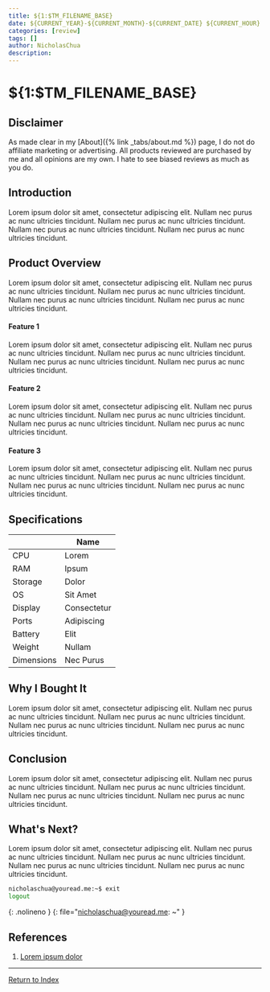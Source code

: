 ```yaml
---
title: ${1:$TM_FILENAME_BASE}
date: ${CURRENT_YEAR}-${CURRENT_MONTH}-${CURRENT_DATE} ${CURRENT_HOUR}:${CURRENT_MINUTE}:${CURRENT_SECOND} +08:00
categories: [review]
tags: []
author: NicholasChua
description:
---
```


# ${1:$TM_FILENAME_BASE}

## Disclaimer

As made clear in my [About]({% link _tabs/about.md %}) page, I do not do affiliate marketing or advertising. All products reviewed are purchased by me and all opinions are my own. I hate to see biased reviews as much as you do.

## Introduction

Lorem ipsum dolor sit amet, consectetur adipiscing elit. Nullam nec purus ac nunc ultricies tincidunt. Nullam nec purus ac nunc ultricies tincidunt. Nullam nec purus ac nunc ultricies tincidunt. Nullam nec purus ac nunc ultricies tincidunt.

## Product Overview

Lorem ipsum dolor sit amet, consectetur adipiscing elit. Nullam nec purus ac nunc ultricies tincidunt. Nullam nec purus ac nunc ultricies tincidunt. Nullam nec purus ac nunc ultricies tincidunt. Nullam nec purus ac nunc ultricies tincidunt.

#### Feature 1

Lorem ipsum dolor sit amet, consectetur adipiscing elit. Nullam nec purus ac nunc ultricies tincidunt. Nullam nec purus ac nunc ultricies tincidunt. Nullam nec purus ac nunc ultricies tincidunt. Nullam nec purus ac nunc ultricies tincidunt.

#### Feature 2

Lorem ipsum dolor sit amet, consectetur adipiscing elit. Nullam nec purus ac nunc ultricies tincidunt. Nullam nec purus ac nunc ultricies tincidunt. Nullam nec purus ac nunc ultricies tincidunt. Nullam nec purus ac nunc ultricies tincidunt.

#### Feature 3

Lorem ipsum dolor sit amet, consectetur adipiscing elit. Nullam nec purus ac nunc ultricies tincidunt. Nullam nec purus ac nunc ultricies tincidunt. Nullam nec purus ac nunc ultricies tincidunt. Nullam nec purus ac nunc ultricies tincidunt.

## Specifications

| ‎ | Name |
| --- | --- |
| CPU | Lorem |
| RAM | Ipsum |
| Storage | Dolor |
| OS | Sit Amet |
| Display | Consectetur |
| Ports | Adipiscing |
| Battery | Elit |
| Weight | Nullam |
| Dimensions | Nec Purus |

## Why I Bought It

Lorem ipsum dolor sit amet, consectetur adipiscing elit. Nullam nec purus ac nunc ultricies tincidunt. Nullam nec purus ac nunc ultricies tincidunt. Nullam nec purus ac nunc ultricies tincidunt. Nullam nec purus ac nunc ultricies tincidunt.

## Conclusion

Lorem ipsum dolor sit amet, consectetur adipiscing elit. Nullam nec purus ac nunc ultricies tincidunt. Nullam nec purus ac nunc ultricies tincidunt. Nullam nec purus ac nunc ultricies tincidunt. Nullam nec purus ac nunc ultricies tincidunt.

## What's Next?

Lorem ipsum dolor sit amet, consectetur adipiscing elit. Nullam nec purus ac nunc ultricies tincidunt. Nullam nec purus ac nunc ultricies tincidunt. Nullam nec purus ac nunc ultricies tincidunt. Nullam nec purus ac nunc ultricies tincidunt.

```bash
nicholaschua@youread.me:~$ exit
logout
```
{: .nolineno }
{: file="nicholaschua@youread.me: ~" }

## References

1. [Lorem ipsum dolor][1]

[1]: https://www.example.com/

---
[Return to Index](#${FOAM_SLUG})